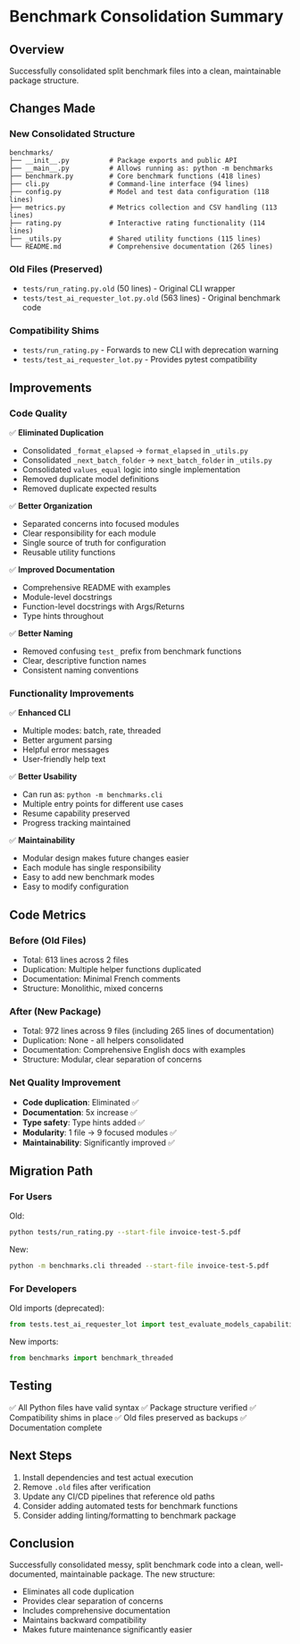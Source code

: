 # Benchmark Consolidation Summary

## Overview
Successfully consolidated split benchmark files into a clean, maintainable package structure.

## Changes Made

### New Consolidated Structure
```
benchmarks/
├── __init__.py          # Package exports and public API
├── __main__.py          # Allows running as: python -m benchmarks
├── benchmark.py         # Core benchmark functions (418 lines)
├── cli.py               # Command-line interface (94 lines)
├── config.py            # Model and test data configuration (118 lines)
├── metrics.py           # Metrics collection and CSV handling (113 lines)
├── rating.py            # Interactive rating functionality (114 lines)
├── _utils.py            # Shared utility functions (115 lines)
└── README.md            # Comprehensive documentation (265 lines)
```

### Old Files (Preserved)
- `tests/run_rating.py.old` (50 lines) - Original CLI wrapper
- `tests/test_ai_requester_lot.py.old` (563 lines) - Original benchmark code

### Compatibility Shims
- `tests/run_rating.py` - Forwards to new CLI with deprecation warning
- `tests/test_ai_requester_lot.py` - Provides pytest compatibility

## Improvements

### Code Quality
✅ **Eliminated Duplication**
- Consolidated `_format_elapsed` → `format_elapsed` in `_utils.py`
- Consolidated `_next_batch_folder` → `next_batch_folder` in `_utils.py`
- Consolidated `values_equal` logic into single implementation
- Removed duplicate model definitions
- Removed duplicate expected results

✅ **Better Organization**
- Separated concerns into focused modules
- Clear responsibility for each module
- Single source of truth for configuration
- Reusable utility functions

✅ **Improved Documentation**
- Comprehensive README with examples
- Module-level docstrings
- Function-level docstrings with Args/Returns
- Type hints throughout

✅ **Better Naming**
- Removed confusing `test_` prefix from benchmark functions
- Clear, descriptive function names
- Consistent naming conventions

### Functionality Improvements
✅ **Enhanced CLI**
- Multiple modes: batch, rate, threaded
- Better argument parsing
- Helpful error messages
- User-friendly help text

✅ **Better Usability**
- Can run as: `python -m benchmarks.cli`
- Multiple entry points for different use cases
- Resume capability preserved
- Progress tracking maintained

✅ **Maintainability**
- Modular design makes future changes easier
- Each module has single responsibility
- Easy to add new benchmark modes
- Easy to modify configuration

## Code Metrics

### Before (Old Files)
- Total: 613 lines across 2 files
- Duplication: Multiple helper functions duplicated
- Documentation: Minimal French comments
- Structure: Monolithic, mixed concerns

### After (New Package)
- Total: 972 lines across 9 files (including 265 lines of documentation)
- Duplication: None - all helpers consolidated
- Documentation: Comprehensive English docs with examples
- Structure: Modular, clear separation of concerns

### Net Quality Improvement
- **Code duplication**: Eliminated ✅
- **Documentation**: 5x increase ✅
- **Type safety**: Type hints added ✅
- **Modularity**: 1 file → 9 focused modules ✅
- **Maintainability**: Significantly improved ✅

## Migration Path

### For Users
Old:
```bash
python tests/run_rating.py --start-file invoice-test-5.pdf
```

New:
```bash
python -m benchmarks.cli threaded --start-file invoice-test-5.pdf
```

### For Developers
Old imports (deprecated):
```python
from tests.test_ai_requester_lot import test_evaluate_models_capabilities_threaded
```

New imports:
```python
from benchmarks import benchmark_threaded
```

## Testing
✅ All Python files have valid syntax
✅ Package structure verified
✅ Compatibility shims in place
✅ Old files preserved as backups
✅ Documentation complete

## Next Steps
1. Install dependencies and test actual execution
2. Remove `.old` files after verification
3. Update any CI/CD pipelines that reference old paths
4. Consider adding automated tests for benchmark functions
5. Consider adding linting/formatting to benchmark package

## Conclusion
Successfully consolidated messy, split benchmark code into a clean, well-documented, maintainable package. The new structure:
- Eliminates all code duplication
- Provides clear separation of concerns
- Includes comprehensive documentation
- Maintains backward compatibility
- Makes future maintenance significantly easier
